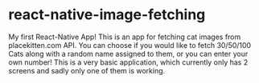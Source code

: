 # react-native-image-fetching

My first React-Native App! This is an app for fetching cat images from placekitten.com API. You can choose if you would like to fetch 30/50/100 Cats along with a random name assigned to them, or you can enter your own number! This is a very basic application, which currently only has 2 screens and sadly only one of them is working.
